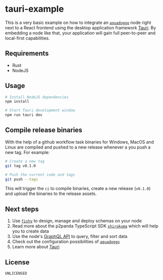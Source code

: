 # tauri-example

This is a very basic example on how to integrate an [`aquadoggo`](https://github.com/p2panda/aquadoggo/) node right next to a React frontend using the desktop application framework [Tauri](https://tauri.app/). By embedding a node like that, your application will gain full peer-to-peer and local-first capabilities.

## Requirements

* Rust
* NodeJS

## Usage

```bash
# Install NodeJS dependencies
npm install

# Start Tauri development window
npm run tauri dev
```

## Compile release binaries

With the help of a github workflow task binaries for Windows, MacOS and Linux are compiled and
pushed to a new release whenever a you push a new tag. For example:

```bash
# Create a new tag
git tag v0.1.0

# Push the current code and tags
git push --tags
```

This will trigger the `ci` to compile binaries, create a new release (`v0.1.0`) and upload the
binaries to the release assets.

## Next steps

1. Use [`fishy`](https://github.com/p2panda/fishy) to design, manage and deploy schemas on your node
2. Read more about the p2panda TypeScript SDK [`shirokuma`](https://github.com/p2panda/shirokuma) which will help you to create data
3. Use the node's [GraphQL API](https://p2panda.org/specification/APIs/queries) to query, filter and sort data
4. Check out the configuration possibilities of [`aquadoggo`](https://github.com/p2panda/aquadoggo/)
5. Learn more about [Tauri](https://tauri.app/)

## License

`UNLICENSED`
